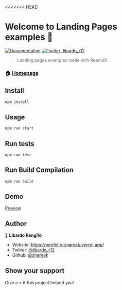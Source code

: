 <<<<<<< HEAD
# Welcome to Landing Pages examples 👋
[![Documentation](https://img.shields.io/badge/documentation-yes-brightgreen.svg)](https://github.com/react-testing/react-suspense)
[![Twitter: libardo\_r12](https://img.shields.io/twitter/follow/libardo\_r12.svg?style=social)](https://twitter.com/libardo\_r12)

> Landing pages examples made with ReactJS
### 🏠 [Homepage](https://github.com/react-testing/react-suspense)

## Install

```sh
npm install
```

## Usage

```sh
npm run start
```

## Run tests

```sh
npm run test
```

## Run Build Compilation

```sh
npm run build
```

## Demo
[Preview](https://nostalgic-pasteur-bc32a1.netlify.app)

## Author

👤 **Libardo Rengifo**

* Website: https://portfolio-znareak.vercel.app/
* Twitter: [@libardo\_r12](https://twitter.com/libardo\_r12)
* Github: [@znareak](https://github.com/znareak)

## Show your support

Give a ⭐️ if this project helped you!